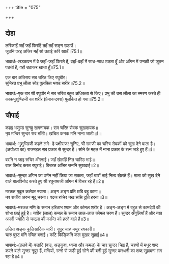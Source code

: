 +++
title = "075"

+++
## दोहा
लरिकाईं जहँ जहँ फिरहिं तहँ तहँ सङ्ग उडाउँ।  
जूठनि परइ अजिर महँ सो उठाई करि खाउँ॥75.1॥  

भावार्थ:-लडकपन में वे जहाँ-जहाँ फिरते हैं, वहाँ-वहाँ मैं साथ-साथ उडता हूँ और आँगन में उनकी जो जूठन पडती है, वही उठाकर खाता हूँ॥75.1॥  

एक बार अतिसय सब चरित किए रघुबीर।  
सुमिरत प्रभु लीला सोइ पुलकित भयउ सरीर॥75.2॥  

भावार्थ:-एक बार श्री रघुवीर ने सब चरित्र बहुत अधिकता से किए। प्रभु की उस लीला का स्मरण करते ही काकभुशुण्डिजी का शरीर (प्रेमानन्दवश) पुलकित हो गया॥75.2॥  




## चौपाई
कहइ भसुण्ड सुनहु खगनायक। राम चरित सेवक सुखदायक॥  
नृप मन्दिर सुन्दर सब भाँती। खचित कनक मनि नाना जाती॥1॥  

भावार्थ:-भुशुण्डिजी कहने लगे- हे पक्षीराज! सुनिए, श्री रामजी का चरित्र सेवकों को सुख देने वाला है। (अयोध्या का) राजमहल सब प्रकार से सुन्दर है। सोने के महल में नाना प्रकार के रत्न जडे हुए हैं॥1॥  

बरनि न जाइ रुचिर अँगनाई। जहँ खेलहिं नित चारिउ भाई॥  
बाल बिनोद करत रघुराई। बिचरत अजिर जननि सुखदाई॥2॥  

भावार्थ:-सुन्दर आँगन का वर्णन नहीं किया जा सकता, जहाँ चारों भाई नित्य खेलते हैं। माता को सुख देने वाले बालविनोद करते हुए श्री रघुनाथजी आँगन में विचर रहे हैं॥2॥  

मरकत मृदुल कलेवर स्यामा। अङ्ग अङ्ग प्रति छबि बहु कामा॥  
नव राजीव अरुन मृदु चरना। पदज रुचिर नख ससि दुति हरना॥3॥  

भावार्थ:-मरकत मणि के समान हरिताभ श्याम और कोमल शरीर है। अङ्ग-अङ्ग में बहुत से कामदेवों की शोभा छाई हुई है। नवीन (लाल) कमल के समान लाल-लाल कोमल चरण हैं। सुन्दर अँगुलियाँ हैं और नख अपनी ज्योति से चन्द्रमा की कान्ति को हरने वाले हैं॥3॥  

ललित अङ्क कुलिसादिक चारी। नूपुर चारु मधुर रवकारी॥  
चारु पुरट मनि रचित बनाई। कटि किङ्किनि कल मुखर सुहाई॥4॥  

भावार्थ:-(तलवे में) वज्रादि (वज्र, अङ्कुश, ध्वजा और कमल) के चार सुन्दर चिह्न हैं, चरणों में मधुर शब्द करने वाले सुन्दर नूपुर हैं, मणियों, रत्नों से जडी हुई सोने की बनी हुई सुन्दर करधनी का शब्द सुहावना लग रहा है॥4॥  

<div class="audioEmbed"  caption="AIR-वाचनम्" src="https://archive
.org/download/rAmcharitmAnas-AIR/EPI-382.mp3"></div>

